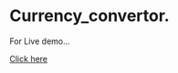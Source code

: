 # Currency_convertor.
For Live demo...
<p><a href="https://vladimirsaenko.github.io/Portfolio-3/sites/site-37/Exchange-Currency-Calculator/index.html">Click here </a></p>

